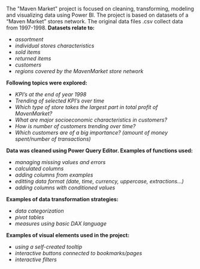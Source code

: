 The "Maven Market" project is focused on cleaning, transforming, modeling and visualizing data using Power BI. The project is based on datasets of a “Maven Market” stores network. The original data files .csv collect data from 1997-1998. **Datasets relate to:**

- *assortment*
- *individual stores characteristics*
- *sold items*
- *returned items*
- *customers*
- *regions covered by the MavenMarket store network*

**Following topics were explored:**
- *KPI’s at the end of year 1998*
- *Trending of selected KPI’s over time*
- *Which type of store takes the largest part in total profit of MavenMarket?*
- *What are major socioeconomic characteristics in customers?*
- *How is number of customers trending over time?*
- *Which customers are of a big importance? (amount of money spent/number of transactions)*

**Data was cleaned using Power Query Editor. Examples of functions used:**
- *managing missing values and errors*
- *calculated columns*
- *adding columns from examples*
- *editting data format (date, time, currency, uppercase, extractions...)*
- *adding columns with conditioned values*

**Examples of data transformation strategies:**
- *data categorization*
- *pivot tables*
- *measures using basic DAX language*

**Examples of visual elements used in the project:**
- *using a self-created tooltip*
- *interactive buttons connected to bookmarks/pages*
- *interactive filters*
